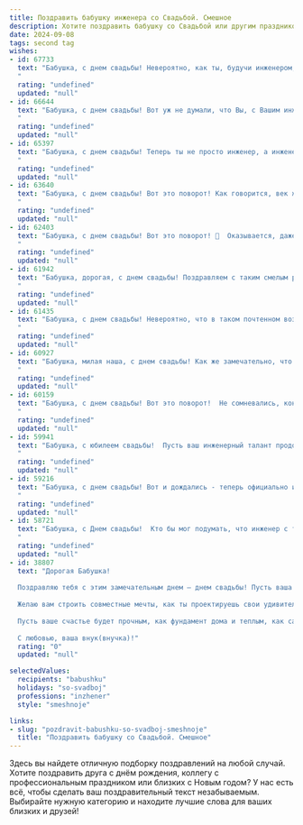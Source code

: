 ```yaml
---
title: Поздравить бабушку инженера со Свадьбой. Смешное
description: Хотите поздравить бабушку со Свадьбой или другим праздником? Наш ИИ создаст незабываемое поздравление, а вы обязательно выделитесь среди других.  
date: 2024-09-08
tags: second tag
wishes:
- id: 67733
  text: "Бабушка, с днем свадьбы! Невероятно, как ты, будучи инженером, сумела так ловко и точно рассчитать траекторию полета к семейному счастью! Желаем, чтобы ваши отношения были прочными, как стальные конструкции, а совместная жизнь – такой же технологически продвинутой, как и твоя карьера! 😉
  "
  rating: "undefined"
  updated: "null"
- id: 66644
  text: "Бабушка, с днем свадьбы! Вот уж не думали, что Вы, с Вашим инженерным умом, решитесь на такой смелый шаг! 😄 Желаем, чтобы Ваш брак был таким же прочным и долговечным, как конструкции, которые Вы проектируете! 🥂
  "
  rating: "undefined"
  updated: "null"
- id: 65397
  text: "Бабушка, с днем свадьбы! Теперь ты не просто инженер, а инженер семейного счастья! Пусть в твоем доме всегда царит уют и гармония, а муж будет твоим верным помощником в создании новых изобретений — например, в деле размножения внуков! 😉
  "
  rating: "undefined"
  updated: "null"
- id: 63640
  text: "Бабушка, с днем свадьбы! Вот это поворот! Как говорится, век живи, век учись - а ты, оказывается, еще и замуж выходишь! Инженерный ум, поди, так и нашел решение этой задачи – найти себе вторую половинку! 🥳🥂
  "
  rating: "undefined"
  updated: "null"
- id: 62403
  text: "Бабушка, с днем свадьбы! Вот это поворот! 🎉  Оказывается, даже инженеры способны на такие романтические подвиги!  Желаем вам бесконечных счастливых лет, чтобы и рельсы любви  были прочными, а  крепления  чувств —  надежными! 🍾
  "
  rating: "undefined"
  updated: "null"
- id: 61942
  text: "Бабушка, дорогая, с днем свадьбы! Поздравляем с таким смелым решением - связать свою жизнь с инженером! Надеемся, что ваша семейная жизнь будет полна не только романтики, но и креативных решений, которые  он  будет придумывать для вас! 😉
  "
  rating: "undefined"
  updated: "null"
- id: 61435
  text: "Бабушка, с днем свадьбы! Невероятно, что в таком почтенном возрасте ты все еще готова к инженерным подвигам, а именно – строить семью! Желаем вам с дедушкой прочности фундамента, прочной кровли и, конечно же, чтобы любовь ваша не знала перебоев в питании! 🥳🥂
  "
  rating: "undefined"
  updated: "null"
- id: 60927
  text: "Бабушка, милая наша, с днем свадьбы! Как же замечательно, что вы, опытный инженер по семейным отношениям, наконец-то решились на этот шаг! Пусть ваш союз будет крепким, как стальные конструкции, а любовь - вечной, как гарантия на  качественную сварку! 🥳
  "
  rating: "undefined"
  updated: "null"
- id: 60159
  text: "Бабушка, с днем свадьбы! Вот это поворот!  Не сомневались, конечно, что вы инженер по душе, но чтобы так быстро построить  семейное счастье - это настоящий  прорыв! Желаем, чтобы ваш новый проект был не менее успешным, чем все предыдущие!
  "
  rating: "undefined"
  updated: "null"
- id: 59941
  text: "Бабушка, с юбилеем свадьбы!  Пусть ваш инженерный талант продолжает строить крепкие мосты любви, а креативность в решении семейных задач никогда не иссякнет! 🎉
  "
  rating: "undefined"
  updated: "null"
- id: 59216
  text: "Бабушка, с днем свадьбы! Вот и дождались - теперь официально инженер по семейным вопросам! 😜 Желаем, чтобы ваша семейная жизнь была прочной, как железобетонный мост, а любовь -  яркой, как свечение сварочного аппарата!
  "
  rating: "undefined"
  updated: "null"
- id: 58721
  text: "Бабушка, с Днем свадьбы!  Кто бы мог подумать, что инженер с таким стажем найдет себе наконец-то второй объект для проектирования? 😄  Желаем вам семейного счастья, построенного на прочном фундаменте любви и взаимопонимания!
  "
  rating: "undefined"
  updated: "null"
- id: 38807
  text: "Дорогая Бабушка!
  
  Поздравляю тебя с этим замечательным днем — днем свадьбы! Пусть ваша жизнь теперь будет как хорошо спроектированная схема: без ошибок, с четкими соединениями и, главное, с большим запасом прочности!
  
  Желаю вам строить совместные мечты, как ты проектируешь свои удивительные конструкции — с любовью, терпением и немного хорошего юмора. А если появятся трудности, просто переключитесь на режим \"инженерного думания\" — иногда даже ошибка дает шанс на инновации!
  
  Пусть ваше счастье будет прочным, как фундамент дома и теплым, как самый уютный уголок на свете. С любовью и смехом всегда стройте друг для друга счастливые мосты!
  
  С любовью, ваша внук(внучка)!"
  rating: "0"
  updated: "null"

selectedValues:
  recipients: "babushku"
  holidays: "so-svadboj"
  professions: "inzhener"
  style: "smeshnoje"

links:
- slug: "pozdravit-babushku-so-svadboj-smeshnoje"
  title: "Поздравить бабушку со Свадьбой. Смешное"
---
```


Здесь вы найдете отличную подборку поздравлений на любой случай. 
Хотите поздравить друга с днём рождения, коллегу с профессиональным праздником или близких с Новым годом? У нас есть всё, чтобы сделать ваш поздравительный текст незабываемым. Выбирайте нужную категорию и находите лучшие слова для ваших близких и друзей!
